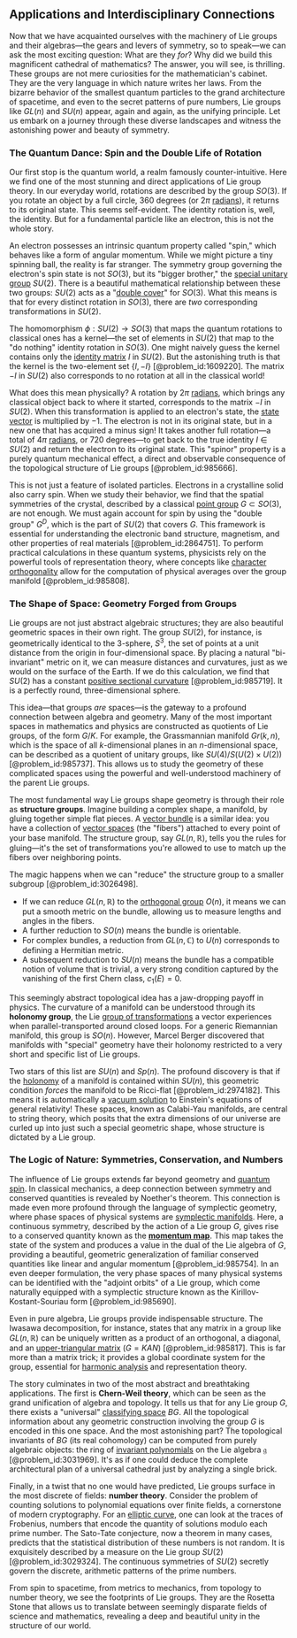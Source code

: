 ## Applications and Interdisciplinary Connections

Now that we have acquainted ourselves with the machinery of Lie groups and their algebras—the gears and levers of symmetry, so to speak—we can ask the most exciting question: What are they *for*? Why did we build this magnificent cathedral of mathematics? The answer, you will see, is thrilling. These groups are not mere curiosities for the mathematician's cabinet. They are the very language in which nature writes her laws. From the bizarre behavior of the smallest quantum particles to the grand architecture of spacetime, and even to the secret patterns of pure numbers, Lie groups like $GL(n)$ and $SU(n)$ appear, again and again, as the unifying principle. Let us embark on a journey through these diverse landscapes and witness the astonishing power and beauty of symmetry.

### The Quantum Dance: Spin and the Double Life of Rotation

Our first stop is the quantum world, a realm famously counter-intuitive. Here we find one of the most stunning and direct applications of Lie group theory. In our everyday world, rotations are described by the group $SO(3)$. If you rotate an object by a full circle, $360$ degrees (or $2\pi$ [radians](@article_id:171199)), it returns to its original state. This seems self-evident. The identity rotation is, well, the identity. But for a fundamental particle like an electron, this is not the whole story.

An electron possesses an intrinsic quantum property called "spin," which behaves like a form of angular momentum. While we might picture a tiny spinning ball, the reality is far stranger. The symmetry group governing the electron's spin state is not $SO(3)$, but its "bigger brother," the [special unitary group](@article_id:137651) $SU(2)$. There is a beautiful mathematical relationship between these two groups: $SU(2)$ acts as a "[double cover](@article_id:183322)" for $SO(3)$. What this means is that for every distinct rotation in $SO(3)$, there are *two* corresponding transformations in $SU(2)$.

The homomorphism $\phi: SU(2) \to SO(3)$ that maps the quantum rotations to classical ones has a kernel—the set of elements in $SU(2)$ that map to the "do nothing" identity rotation in $SO(3)$. One might naively guess the kernel contains only the [identity matrix](@article_id:156230) $I$ in $SU(2)$. But the astonishing truth is that the kernel is the two-element set $\{I, -I\}$ [@problem_id:1609220]. The matrix $-I$ in $SU(2)$ also corresponds to no rotation at all in the classical world!

What does this mean physically? A rotation by $2\pi$ [radians](@article_id:171199), which brings any classical object back to where it started, corresponds to the matrix $-I$ in $SU(2)$. When this transformation is applied to an electron's state, the [state vector](@article_id:154113) is multiplied by $-1$. The electron is not in its original state, but in a new one that has acquired a minus sign! It takes another full rotation—a total of $4\pi$ [radians](@article_id:171199), or $720$ degrees—to get back to the true identity $I \in SU(2)$ and return the electron to its original state. This "spinor" property is a purely quantum mechanical effect, a direct and observable consequence of the topological structure of Lie groups [@problem_id:985666].

This is not just a feature of isolated particles. Electrons in a crystalline solid also carry spin. When we study their behavior, we find that the spatial symmetries of the crystal, described by a classical [point group](@article_id:144508) $G \subset SO(3)$, are not enough. We must again account for spin by using the "double group" $G^D$, which is the part of $SU(2)$ that covers $G$. This framework is essential for understanding the electronic band structure, magnetism, and other properties of real materials [@problem_id:2864751]. To perform practical calculations in these quantum systems, physicists rely on the powerful tools of representation theory, where concepts like [character orthogonality](@article_id:187745) allow for the computation of physical averages over the group manifold [@problem_id:985808].

### The Shape of Space: Geometry Forged from Groups

Lie groups are not just abstract algebraic structures; they are also beautiful geometric spaces in their own right. The group $SU(2)$, for instance, is geometrically identical to the 3-sphere, $S^3$, the set of points at a unit distance from the origin in four-dimensional space. By placing a natural "bi-invariant" metric on it, we can measure distances and curvatures, just as we would on the surface of the Earth. If we do this calculation, we find that $SU(2)$ has a constant [positive sectional curvature](@article_id:193038) [@problem_id:985719]. It is a perfectly round, three-dimensional sphere.

This idea—that groups *are* spaces—is the gateway to a profound connection between algebra and geometry. Many of the most important spaces in mathematics and physics are constructed as quotients of Lie groups, of the form $G/K$. For example, the Grassmannian manifold $Gr(k, n)$, which is the space of all $k$-dimensional planes in an $n$-dimensional space, can be described as a quotient of unitary groups, like $SU(4)/S(U(2)\times U(2))$ [@problem_id:985737]. This allows us to study the geometry of these complicated spaces using the powerful and well-understood machinery of the parent Lie groups.

The most fundamental way Lie groups shape geometry is through their role as **structure groups**. Imagine building a complex shape, a manifold, by gluing together simple flat pieces. A [vector bundle](@article_id:157099) is a similar idea: you have a collection of [vector spaces](@article_id:136343) (the "fibers") attached to every point of your base manifold. The structure group, say $GL(n, \mathbb{R})$, tells you the rules for gluing—it's the set of transformations you're allowed to use to match up the fibers over neighboring points.

The magic happens when we can "reduce" the structure group to a smaller subgroup [@problem_id:3026498].
*   If we can reduce $GL(n, \mathbb{R})$ to the [orthogonal group](@article_id:152037) $O(n)$, it means we can put a smooth metric on the bundle, allowing us to measure lengths and angles in the fibers.
*   A further reduction to $SO(n)$ means the bundle is orientable.
*   For complex bundles, a reduction from $GL(n, \mathbb{C})$ to $U(n)$ corresponds to defining a Hermitian metric.
*   A subsequent reduction to $SU(n)$ means the bundle has a compatible notion of volume that is trivial, a very strong condition captured by the vanishing of the first Chern class, $c_1(E) = 0$.

This seemingly abstract topological idea has a jaw-dropping payoff in physics. The curvature of a manifold can be understood through its **holonomy group**, the Lie [group of transformations](@article_id:174076) a vector experiences when parallel-transported around closed loops. For a generic Riemannian manifold, this group is $SO(n)$. However, Marcel Berger discovered that manifolds with "special" geometry have their holonomy restricted to a very short and specific list of Lie groups.

Two stars of this list are $SU(n)$ and $Sp(n)$. The profound discovery is that if the [holonomy](@article_id:136557) of a manifold is contained within $SU(n)$, this geometric condition *forces* the manifold to be Ricci-flat [@problem_id:2974182]. This means it is automatically a [vacuum solution](@article_id:268453) to Einstein's equations of general relativity! These spaces, known as Calabi-Yau manifolds, are central to string theory, which posits that the extra dimensions of our universe are curled up into just such a special geometric shape, whose structure is dictated by a Lie group.

### The Logic of Nature: Symmetries, Conservation, and Numbers

The influence of Lie groups extends far beyond geometry and [quantum spin](@article_id:137265). In classical mechanics, a deep connection between symmetry and conserved quantities is revealed by Noether's theorem. This connection is made even more profound through the language of symplectic geometry, where phase spaces of physical systems are [symplectic manifolds](@article_id:161114). Here, a continuous symmetry, described by the action of a Lie group $G$, gives rise to a conserved quantity known as the **[momentum map](@article_id:161328)**. This map takes the state of the system and produces a value in the dual of the Lie algebra of $G$, providing a beautiful, geometric generalization of familiar conserved quantities like linear and angular momentum [@problem_id:985754]. In an even deeper formulation, the very phase spaces of many physical systems can be identified with the "adjoint orbits" of a Lie group, which come naturally equipped with a symplectic structure known as the Kirillov-Kostant-Souriau form [@problem_id:985690].

Even in pure algebra, Lie groups provide indispensable structure. The Iwasawa decomposition, for instance, states that any matrix in a group like $GL(n, \mathbb{R})$ can be uniquely written as a product of an orthogonal, a diagonal, and an [upper-triangular matrix](@article_id:150437) ($G=KAN$) [@problem_id:985817]. This is far more than a matrix trick; it provides a global coordinate system for the group, essential for [harmonic analysis](@article_id:198274) and representation theory.

The story culminates in two of the most abstract and breathtaking applications. The first is **Chern-Weil theory**, which can be seen as the grand unification of algebra and topology. It tells us that for any Lie group $G$, there exists a "universal" [classifying space](@article_id:151127) $BG$. All the topological information about any geometric construction involving the group $G$ is encoded in this one space. And the most astonishing part? The topological invariants of $BG$ (its real cohomology) can be computed from purely algebraic objects: the ring of [invariant polynomials](@article_id:266443) on the Lie algebra $\mathfrak{g}$ [@problem_id:3031969]. It's as if one could deduce the complete architectural plan of a universal cathedral just by analyzing a single brick.

Finally, in a twist that no one would have predicted, Lie groups surface in the most discrete of fields: **number theory**. Consider the problem of counting solutions to polynomial equations over finite fields, a cornerstone of modern cryptography. For an [elliptic curve](@article_id:162766), one can look at the traces of Frobenius, numbers that encode the quantity of solutions modulo each prime number. The Sato-Tate conjecture, now a theorem in many cases, predicts that the statistical distribution of these numbers is not random. It is exquisitely described by a measure on the Lie group $SU(2)$ [@problem_id:3029324]. The continuous symmetries of $SU(2)$ secretly govern the discrete, arithmetic patterns of the prime numbers.

From spin to spacetime, from metrics to mechanics, from topology to number theory, we see the footprints of Lie groups. They are the Rosetta Stone that allows us to translate between seemingly disparate fields of science and mathematics, revealing a deep and beautiful unity in the structure of our world.